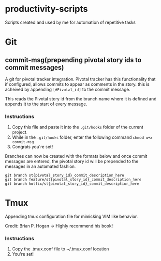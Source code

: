 productivity-scripts
====================

Scripts created and used by me for automation of repetitive tasks

# Git

## commit-msg(prepending pivotal story ids to commit messages)

A git for pivotal tracker integration. Pivotal tracker has this functionality that if configured, allows commits
to appear as comments in the story. this is acheived by appending `[#Pivotal_id]` to the commit message.

This reads the Pivotal story id from the branch name where it is defined and appends it to the start of every message.

### Instructions

1. Copy this file and paste it into the `.git/hooks` folder of the current project.
2. While in the `.git/hooks` folder, enter the following command `chmod u+x commit-msg`
3. Congrats you're set!

Branches can now be created with the formats below and once commit messages are entered, the pivotal story id will be
prepended to the messages in an automated fashion.

```
git branch st{pivotal_story_id}_commit_description_here
git branch feature/st{pivotal_story_id}_commit_description_here
git branch hotfix/st{pivotal_story_id}_commit_description_here
```

# Tmux

Appending tmux configuration file for mimicking VIM like behavior.

Credit: Brian P. Hogan -> Highly recommend his book!

### Instructions

1. Copy the .tmux.conf file to ~/.tmux.conf location
2. You're set!
